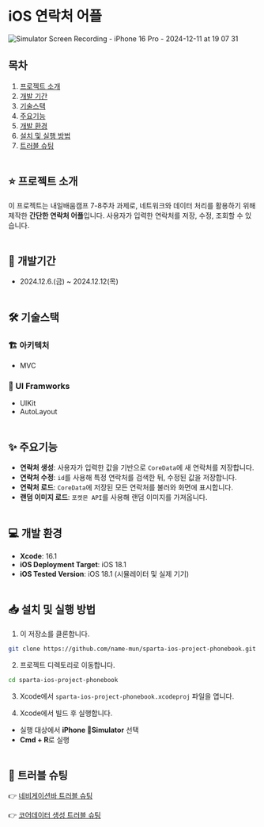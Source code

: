 # iOS 연락처 어플
![Simulator Screen Recording - iPhone 16 Pro - 2024-12-11 at 19 07 31](https://github.com/user-attachments/assets/74712d35-d98d-48dd-8ee4-90a4d748b19c)

## 목차
1. [프로젝트 소개](#star-프로젝트-소개)
2. [개발 기간](#calendar-개발기간)
3. [기술스택](#hammer_and_wrench-기술스택)
5. [주요기능](#sparkles-주요기능)
6. [개발 환경](#computer-개발-환경)
7. [설치 및 실행 방법](#inbox_tray-설치-및-실행-방법)
8. [트러블 슈팅](#bug-트러블-슈팅)
<br><br>

## :star: 프로젝트 소개
이 프로젝트는 내일배움캠프 7-8주차 과제로, 네트워크와 데이터 처리를 활용하기 위해 제작한 **간단한 연락처 어플**입니다. 사용자가 입력한 연락처를 저장, 수정, 조회할 수 있습니다. 
<br><br>
## :calendar: 개발기간
- 2024.12.6.(금) ~ 2024.12.12(목)
<br><br>
## :hammer_and_wrench: 기술스택

### :building_construction: 아키텍처
- MVC

### :art: UI Framworks
- UIKit
- AutoLayout
<br><br>

## :sparkles: 주요기능
- **연락처 생성**: 사용자가 입력한 값을 기반으로 `CoreData`에 새 연락처를 저장합니다. 
- **연락처 수정**: `id`를 사용해 특정 연락처를 검색한 뒤, 수정된 값을 저장합니다. 
- **연락처 로드**: `CoreData`에 저장된 모든 연락처를 불러와 화면에 표시합니다.
- **랜덤 이미지 로드**: `포켓몬 API`를 사용해 랜덤 이미지를 가져옵니다.
<br><br>

## :computer: 개발 환경
- **Xcode**: 16.1
- **iOS Deployment Target**: iOS 18.1
- **iOS Tested Version**: iOS 18.1 (시뮬레이터 및 실제 기기)
<br><br>
## :inbox_tray: 설치 및 실행 방법
1. 이 저장소를 클론합니다.
```bash
git clone https://github.com/name-mun/sparta-ios-project-phonebook.git
```
2. 프로젝트 디렉토리로 이동합니다.
```bash
cd sparta-ios-project-phonebook

```
3. Xcode에서 `sparta-ios-project-phonebook.xcodeproj` 파일을 엽니다.

4. Xcode에서 빌드 후 실행합니다.
- 실행 대상에서 **iPhone Simulator** 선택
- **Cmd + R**로 실행
<br><br>
## :bug: 트러블 슈팅
👉 [네비게이션바 트러블 슈팅](https://name-mun.tistory.com/53)

👉 [코어데이터 생성 트러블 슈팅](https://name-mun.tistory.com/55)

